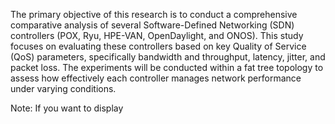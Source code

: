 The primary objective of this research is to conduct a comprehensive 
comparative analysis of several Software-Defined Networking (SDN) 
controllers (POX, Ryu, HPE-VAN, OpenDaylight, and ONOS). This study 
focuses on evaluating these controllers based on key Quality of Service 
(QoS) parameters, specifically bandwidth and throughput, latency, jitter, and 
packet loss. The experiments will be conducted within a fat tree topology to 
assess how effectively each controller manages network performance under 
varying conditions.


Note: If you want to display 
